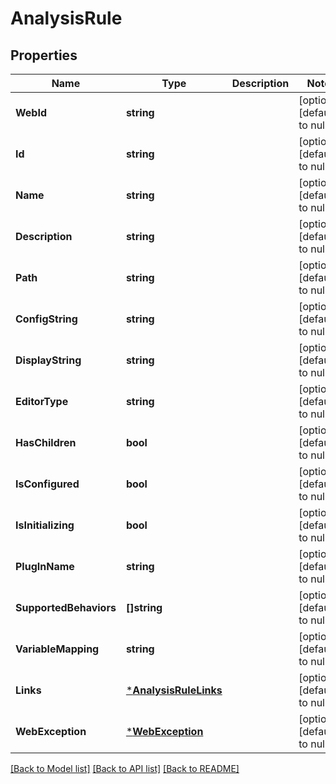 # AnalysisRule

## Properties
Name | Type | Description | Notes
------------ | ------------- | ------------- | -------------
**WebId** | **string** |  | [optional] [default to null]
**Id** | **string** |  | [optional] [default to null]
**Name** | **string** |  | [optional] [default to null]
**Description** | **string** |  | [optional] [default to null]
**Path** | **string** |  | [optional] [default to null]
**ConfigString** | **string** |  | [optional] [default to null]
**DisplayString** | **string** |  | [optional] [default to null]
**EditorType** | **string** |  | [optional] [default to null]
**HasChildren** | **bool** |  | [optional] [default to null]
**IsConfigured** | **bool** |  | [optional] [default to null]
**IsInitializing** | **bool** |  | [optional] [default to null]
**PlugInName** | **string** |  | [optional] [default to null]
**SupportedBehaviors** | **[]string** |  | [optional] [default to null]
**VariableMapping** | **string** |  | [optional] [default to null]
**Links** | [***AnalysisRuleLinks**](AnalysisRuleLinks.md) |  | [optional] [default to null]
**WebException** | [***WebException**](WebException.md) |  | [optional] [default to null]

[[Back to Model list]](../README.md#documentation-for-models) [[Back to API list]](../README.md#documentation-for-api-endpoints) [[Back to README]](../README.md)


